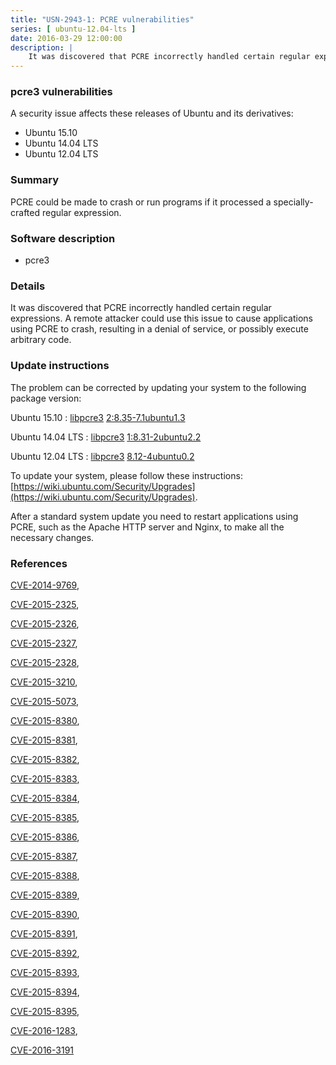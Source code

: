 ```yaml
---
title: "USN-2943-1: PCRE vulnerabilities"
series: [ ubuntu-12.04-lts ]
date: 2016-03-29 12:00:00
description: |
    It was discovered that PCRE incorrectly handled certain regular expressions. A remote attacker could use this issue to cause applications using PCRE to crash, resulting in a denial of service, or possibly execute arbitrary code. 
--- 
```

 
### pcre3 vulnerabilities

A security issue affects these releases of Ubuntu and its derivatives:

* Ubuntu 15.10
* Ubuntu 14.04 LTS
* Ubuntu 12.04 LTS

### Summary

PCRE could be made to crash or run programs if it processed a specially-crafted regular expression.

### Software description

* pcre3 

### Details

It was discovered that PCRE incorrectly handled certain regular expressions. A remote attacker could use this issue to cause applications using PCRE to crash, resulting in a denial of service, or possibly execute arbitrary code. 

### Update instructions

The problem can be corrected by updating your system to the following package version:

Ubuntu 15.10
 : [libpcre3](https://launchpad.net/ubuntu/+source/pcre3) <span> [2:8.35-7.1ubuntu1.3](https://launchpad.net/ubuntu/+source/pcre3/2:8.35-7.1ubuntu1.3) </span> 

Ubuntu 14.04 LTS
 : [libpcre3](https://launchpad.net/ubuntu/+source/pcre3) <span> [1:8.31-2ubuntu2.2](https://launchpad.net/ubuntu/+source/pcre3/1:8.31-2ubuntu2.2) </span> 

Ubuntu 12.04 LTS
 : [libpcre3](https://launchpad.net/ubuntu/+source/pcre3) <span> [8.12-4ubuntu0.2](https://launchpad.net/ubuntu/+source/pcre3/8.12-4ubuntu0.2) </span> 

To update your system, please follow these instructions: [https://wiki.ubuntu.com/Security/Upgrades](https://wiki.ubuntu.com/Security/Upgrades).

After a standard system update you need to restart applications using PCRE, such as the Apache HTTP server and Nginx, to make all the necessary changes. 

### References

 [CVE-2014-9769](http://people.ubuntu.com/~ubuntu-security/cve/CVE-2014-9769), 

 [CVE-2015-2325](http://people.ubuntu.com/~ubuntu-security/cve/CVE-2015-2325), 

 [CVE-2015-2326](http://people.ubuntu.com/~ubuntu-security/cve/CVE-2015-2326), 

 [CVE-2015-2327](http://people.ubuntu.com/~ubuntu-security/cve/CVE-2015-2327), 

 [CVE-2015-2328](http://people.ubuntu.com/~ubuntu-security/cve/CVE-2015-2328), 

 [CVE-2015-3210](http://people.ubuntu.com/~ubuntu-security/cve/CVE-2015-3210), 

 [CVE-2015-5073](http://people.ubuntu.com/~ubuntu-security/cve/CVE-2015-5073), 

 [CVE-2015-8380](http://people.ubuntu.com/~ubuntu-security/cve/CVE-2015-8380), 

 [CVE-2015-8381](http://people.ubuntu.com/~ubuntu-security/cve/CVE-2015-8381), 

 [CVE-2015-8382](http://people.ubuntu.com/~ubuntu-security/cve/CVE-2015-8382), 

 [CVE-2015-8383](http://people.ubuntu.com/~ubuntu-security/cve/CVE-2015-8383), 

 [CVE-2015-8384](http://people.ubuntu.com/~ubuntu-security/cve/CVE-2015-8384), 

 [CVE-2015-8385](http://people.ubuntu.com/~ubuntu-security/cve/CVE-2015-8385), 

 [CVE-2015-8386](http://people.ubuntu.com/~ubuntu-security/cve/CVE-2015-8386), 

 [CVE-2015-8387](http://people.ubuntu.com/~ubuntu-security/cve/CVE-2015-8387), 

 [CVE-2015-8388](http://people.ubuntu.com/~ubuntu-security/cve/CVE-2015-8388), 

 [CVE-2015-8389](http://people.ubuntu.com/~ubuntu-security/cve/CVE-2015-8389), 

 [CVE-2015-8390](http://people.ubuntu.com/~ubuntu-security/cve/CVE-2015-8390), 

 [CVE-2015-8391](http://people.ubuntu.com/~ubuntu-security/cve/CVE-2015-8391), 

 [CVE-2015-8392](http://people.ubuntu.com/~ubuntu-security/cve/CVE-2015-8392), 

 [CVE-2015-8393](http://people.ubuntu.com/~ubuntu-security/cve/CVE-2015-8393), 

 [CVE-2015-8394](http://people.ubuntu.com/~ubuntu-security/cve/CVE-2015-8394), 

 [CVE-2015-8395](http://people.ubuntu.com/~ubuntu-security/cve/CVE-2015-8395), 

 [CVE-2016-1283](http://people.ubuntu.com/~ubuntu-security/cve/CVE-2016-1283), 

 [CVE-2016-3191](http://people.ubuntu.com/~ubuntu-security/cve/CVE-2016-3191)
 
